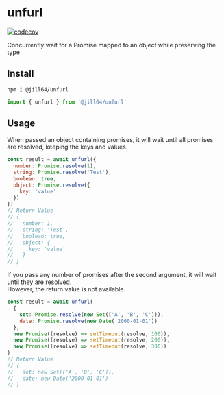 # unfurl

[![codecov](https://codecov.io/github/jill64/unfurl/graph/badge.svg?token=SC3Z3UKGRZ)](https://codecov.io/github/jill64/unfurl)

Concurrently wait for a Promise mapped to an object while preserving the type

## Install

```sh
npm i @jill64/unfurl
```

```js
import { unfurl } from '@jill64/unfurl'
```

## Usage

When passed an object containing promises, it will wait until all promises are resolved, keeping the keys and values.

```js
const result = await unfurl({
  number: Promise.resolve(1),
  string: Promise.resolve('Test'),
  boolean: true,
  object: Promise.resolve({
    key: 'value'
  })
})
// Return Value
// {
//   number: 1,
//   string: 'Test',
//   boolean: true,
//   object: {
//     key: 'value'
//   }
// }
```

If you pass any number of promises after the second argument, it will wait until they are resolved.  
However, the return value is not available.

```js
const result = await unfurl(
  {
    set: Promise.resolve(new Set(['A', 'B', 'C'])),
    date: Promise.resolve(new Date('2000-01-01'))
  },
  new Promise((resolve) => setTimeout(resolve, 100)),
  new Promise((resolve) => setTimeout(resolve, 200)),
  new Promise((resolve) => setTimeout(resolve, 300))
)
// Return Value
// {
//   set: new Set(['A', 'B', 'C']),
//   date: new Date('2000-01-01')
// }
```
